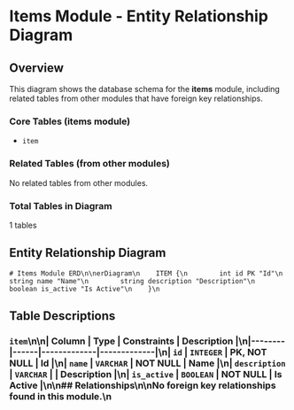 # Items Module - Entity Relationship Diagram

## Overview

This diagram shows the database schema for the **items** module, including related tables from other modules that have foreign key relationships.

### Core Tables (items module)
- `item`

### Related Tables (from other modules)
No related tables from other modules.

### Total Tables in Diagram
1 tables

## Entity Relationship Diagram

```mermaid
# Items Module ERD\n\nerDiagram\n    ITEM {\n        int id PK "Id"\n        string name "Name"\n        string description "Description"\n        boolean is_active "Is Active"\n    }\n
```

## Table Descriptions

### `item`\n\n| Column | Type | Constraints | Description |\n|--------|------|-------------|-------------|\n| `id` | `INTEGER` | PK, NOT NULL | Id |\n| `name` | `VARCHAR` | NOT NULL | Name |\n| `description` | `VARCHAR` |  | Description |\n| `is_active` | `BOOLEAN` | NOT NULL | Is Active |\n\n## Relationships\n\nNo foreign key relationships found in this module.\n